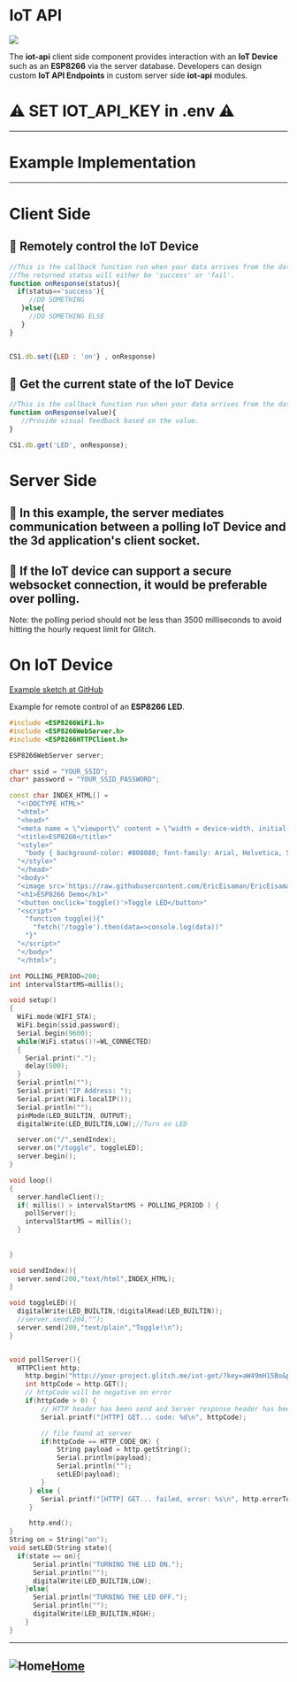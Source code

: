 # IoT API

![](https://cdn.glitch.com/e93942d2-015d-47d7-aae4-9f92f2a7d6b5%2FESP8266.png?1557526884045)

The **iot-api** client side component provides interaction with an **IoT Device** such as an **ESP8266** via the server database.  Developers can design custom **IoT API Endpoints** in custom server side **iot-api** modules.

#  ⚠️ SET IOT_API_KEY in .env ⚠️ 

____

# Example Implementation
____

# Client Side
 
## 💾 Remotely control the IoT Device

```js
//This is the callback function run when your data arrives from the database.
//The returned status will either be 'success' or 'fail'.
function onResponse(status){
  if(status=='success'){
     //DO SOMETHING
   }else{
     //DO SOMETHING ELSE
   }
}


CS1.db.set({LED : 'on'} , onResponse)
```

## 💾 Get the current state of the IoT Device

```js
//This is the callback function run when your data arrives from the database.
function onResponse(value){
   //Provide visual feedback based on the value.
}

CS1.db.get('LED', onResponse);
```


# Server Side
 
## 💾 In this example, the server mediates communication between a polling IoT Device and the 3d application's client socket. 

##  💎 If the IoT device can support a secure websocket connection, it would be preferable over polling.

Note: the polling period should not be less than 3500 milliseconds to avoid hitting the hourly request limit for Glitch.

# On IoT Device  
[Example sketch at GitHub](https://github.com/EricEisaman/esp8266/blob/master/ino/cs1-iot.ino)

Example for remote control of an **ESP8266 LED**.
```c++
#include <ESP8266WiFi.h>
#include <ESP8266WebServer.h>
#include <ESP8266HTTPClient.h>

ESP8266WebServer server;

char* ssid = "YOUR_SSID";
char* password = "YOUR_SSID_PASSWORD";

const char INDEX_HTML[] =
  "<!DOCTYPE HTML>"
  "<html>"
  "<head>"
  "<meta name = \"viewport\" content = \"width = device-width, initial-scale = 1.0, maximum-scale = 1.0, user-scalable=0\">"
  "<title>ESP8266</title>"
  "<style>"
    "body { background-color: #808080; font-family: Arial, Helvetica, Sans-Serif; Color: Maroon; }"
  "</style>"
  "</head>"
  "<body>"
  "<image src='https://raw.githubusercontent.com/EricEisaman/EricEisaman.github.io/master/images/eddies.png'/>"
  "<h1>ESP8266 Demo</h1>"
  "<button onclick='toggle()'>Toggle LED</button>"
  "<script>"
    "function toggle(){"
      "fetch('/toggle').then(data=>console.log(data))"
    "}"
  "</script>"
  "</body>"
  "</html>";

int POLLING_PERIOD=200; 
int intervalStartMS=millis();

void setup()
{
  WiFi.mode(WIFI_STA);
  WiFi.begin(ssid,password);
  Serial.begin(9600);
  while(WiFi.status()!=WL_CONNECTED)
  {
    Serial.print(".");
    delay(500);  
  }
  Serial.println("");
  Serial.print("IP Address: ");
  Serial.print(WiFi.localIP());
  Serial.println("");
  pinMode(LED_BUILTIN, OUTPUT); 
  digitalWrite(LED_BUILTIN,LOW);//Turn on LED

  server.on("/",sendIndex);
  server.on("/toggle", toggleLED);
  server.begin();
}

void loop()
{
  server.handleClient();
  if( millis() > intervalStartMS + POLLING_PERIOD ) {
    pollServer();
    intervalStartMS = millis();  
  }
  
  
}

void sendIndex(){
  server.send(200,"text/html",INDEX_HTML);  
}

void toggleLED(){
  digitalWrite(LED_BUILTIN,!digitalRead(LED_BUILTIN));
  //server.send(204,"");
  server.send(200,"text/plain","Toggle!\n");
}


void pollServer(){
  HTTPClient http;
    http.begin("http://your-project.glitch.me/iot-get/?key=aW49mH15Bo&prop=LED");
    int httpCode = http.GET();
    // httpCode will be negative on error
    if(httpCode > 0) {
        // HTTP header has been send and Server response header has been handled
        Serial.printf("[HTTP] GET... code: %d\n", httpCode);

        // file found at server
        if(httpCode == HTTP_CODE_OK) {
            String payload = http.getString();
            Serial.println(payload);
            Serial.println("");
            setLED(payload);
        }
     } else {
        Serial.printf("[HTTP] GET... failed, error: %s\n", http.errorToString(httpCode).c_str());
     }

     http.end(); 
}
String on = String("on");
void setLED(String state){
  if(state == on){
      Serial.println("TURNING THE LED ON.");
      Serial.println("");
      digitalWrite(LED_BUILTIN,LOW);
    }else{
      Serial.println("TURNING THE LED OFF.");
      Serial.println("");
      digitalWrite(LED_BUILTIN,HIGH);
    }
}
```


____

## ![Home](https://cdn.glitch.com/162b879e-fd42-40d9-8519-671d783b8c70%2FHome.png?v=1575814724026)[Home](../README.md)
